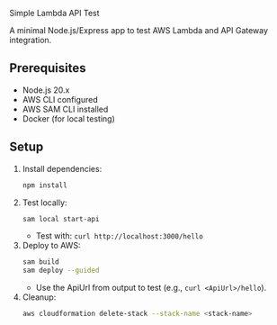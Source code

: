  Simple Lambda API Test

A minimal Node.js/Express app to test AWS Lambda and API Gateway integration.

## Prerequisites
- Node.js 20.x
- AWS CLI configured
- AWS SAM CLI installed
- Docker (for local testing)

## Setup
1. Install dependencies:
   ```bash
   npm install
   ```
2. Test locally:
   ```bash
   sam local start-api
   ```
   - Test with: `curl http://localhost:3000/hello`
3. Deploy to AWS:
   ```bash
   sam build
   sam deploy --guided
   ```
   - Use the ApiUrl from output to test (e.g., `curl <ApiUrl>/hello`).
4. Cleanup:
   ```bash
   aws cloudformation delete-stack --stack-name <stack-name>